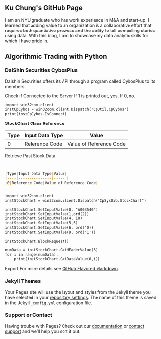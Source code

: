 ## Ku Chung's GitHub Page

I am an NYU graduate who has work experience in M&A and start-up. I learned that adding value to an organization is a collaborative effort that requires both quantiative prowess and the ability to tell compelling stories using data. With this blog, I aim to showcase my data analytic skills for which I have pride in.

## Algorithmic Trading with Python

### DaiShin Securities CybosPlus

Daishin Securities offers its API through a program called CybosPlus to its members.

Check if Connected to the Server
If 1 is printed out, yes. If 0, no. 
```markdown
import win32com.client
instCpCybos = win32com.client.Dispatch("CpUtil.CpCybos")
print(instCpCybos.IsConnect)
```
__StockChart Class Reference__

 |Type|Input Data Type|Value|
 |---|---|---|
 |0|Reference Code|Value of Reference Code|


Retrieve Past Stock Data
```markdown


|Type|Input Data Type|Value|
|----|---------------|----- |
|0|Reference Code|Value of Reference Code|


import win32com.client
instStockChart = win32com.client.Dispatch("CpSysDib.StockChart")

instStockChart.SetInputValue(0, "A003540")
instStockChart.SetInputValue(1,ord(2))
instStockChart.SetInputValue(4, 10)
instStockChart.SetInputValue(5,5)
instStockChart.SetInputValue(6, ord('D))
instStockChart.SetInputValue(9, ord('1'))

instStockChart.BlockRequest()

numData = instStockChart.GetHEaderValue(3)
for i in range(numData):
    print(instStockChart.GetDataValue(0,i))

```
Export 
For more details see [GitHub Flavored Markdown](https://guides.github.com/features/mastering-markdown/).

### Jekyll Themes

Your Pages site will use the layout and styles from the Jekyll theme you have selected in your [repository settings](https://github.com/ku0107/kusangchung/settings). The name of this theme is saved in the Jekyll `_config.yml` configuration file.

### Support or Contact

Having trouble with Pages? Check out our [documentation](https://help.github.com/categories/github-pages-basics/) or [contact support](https://github.com/contact) and we’ll help you sort it out.
